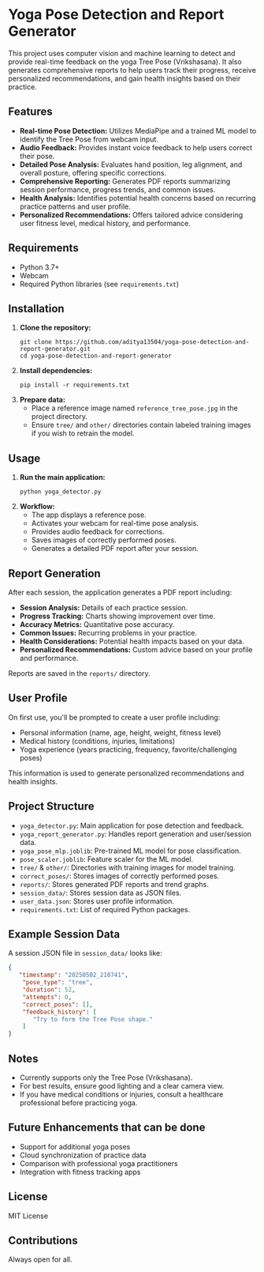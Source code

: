 # Yoga Pose Detection and Report Generator

This project uses computer vision and machine learning to detect and provide real-time feedback on the yoga Tree Pose (Vrikshasana). It also generates comprehensive reports to help users track their progress, receive personalized recommendations, and gain health insights based on their practice.

## Features

- **Real-time Pose Detection:** Utilizes MediaPipe and a trained ML model to identify the Tree Pose from webcam input.
- **Audio Feedback:** Provides instant voice feedback to help users correct their pose.
- **Detailed Pose Analysis:** Evaluates hand position, leg alignment, and overall posture, offering specific corrections.
- **Comprehensive Reporting:** Generates PDF reports summarizing session performance, progress trends, and common issues.
- **Health Analysis:** Identifies potential health concerns based on recurring practice patterns and user profile.
- **Personalized Recommendations:** Offers tailored advice considering user fitness level, medical history, and performance.

## Requirements

- Python 3.7+
- Webcam
- Required Python libraries (see `requirements.txt`)

## Installation

1. **Clone the repository:**
   ```
   git clone https://github.com/aditya13504/yoga-pose-detection-and-report-generator.git
   cd yoga-pose-detection-and-report-generator
   ```
2. **Install dependencies:**
   ```
   pip install -r requirements.txt
   ```
3. **Prepare data:**
   - Place a reference image named `reference_tree_pose.jpg` in the project directory.
   - Ensure `tree/` and `other/` directories contain labeled training images if you wish to retrain the model.

## Usage

1. **Run the main application:**
   ```
   python yoga_detector.py
   ```
2. **Workflow:**
   - The app displays a reference pose.
   - Activates your webcam for real-time pose analysis.
   - Provides audio feedback for corrections.
   - Saves images of correctly performed poses.
   - Generates a detailed PDF report after your session.

## Report Generation

After each session, the application generates a PDF report including:
- **Session Analysis:** Details of each practice session.
- **Progress Tracking:** Charts showing improvement over time.
- **Accuracy Metrics:** Quantitative pose accuracy.
- **Common Issues:** Recurring problems in your practice.
- **Health Considerations:** Potential health impacts based on your data.
- **Personalized Recommendations:** Custom advice based on your profile and performance.

Reports are saved in the `reports/` directory.

## User Profile

On first use, you'll be prompted to create a user profile including:
- Personal information (name, age, height, weight, fitness level)
- Medical history (conditions, injuries, limitations)
- Yoga experience (years practicing, frequency, favorite/challenging poses)

This information is used to generate personalized recommendations and health insights.

## Project Structure

- `yoga_detector.py`: Main application for pose detection and feedback.
- `yoga_report_generator.py`: Handles report generation and user/session data.
- `yoga_pose_mlp.joblib`: Pre-trained ML model for pose classification.
- `pose_scaler.joblib`: Feature scaler for the ML model.
- `tree/` & `other/`: Directories with training images for model training.
- `correct_poses/`: Stores images of correctly performed poses.
- `reports/`: Stores generated PDF reports and trend graphs.
- `session_data/`: Stores session data as JSON files.
- `user_data.json`: Stores user profile information.
- `requirements.txt`: List of required Python packages.

## Example Session Data

A session JSON file in `session_data/` looks like:
```json
{
   "timestamp": "20250502_210741",
    "pose_type": "tree",
    "duration": 52,
    "attempts": 0,
    "correct_poses": [],
    "feedback_history": [
       "Try to form the Tree Pose shape."
    ]
}
```

## Notes

- Currently supports only the Tree Pose (Vrikshasana).
- For best results, ensure good lighting and a clear camera view.
- If you have medical conditions or injuries, consult a healthcare professional before practicing yoga.

## Future Enhancements that can be done

- Support for additional yoga poses
- Cloud synchronization of practice data
- Comparison with professional yoga practitioners
- Integration with fitness tracking apps

 ## License
 
 MIT License
 
 ## Contributions
 
 Always open for all.